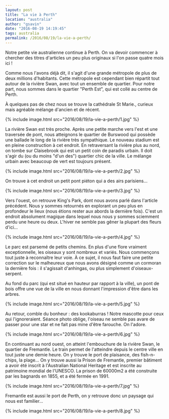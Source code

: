 ```yaml
---
layout: post
title: "La vie à Perth"
location: "australia"
author: "gsavin"
date: "2016-08-19 14:19:45"
tags: australia
permalink: /2016/08/19/la-vie-a-perth/
---
```

Notre petite vie australienne continue à Perth. On va devoir commencer à chercher des titres d'articles un peu plus originaux si l'on passe quatre mois ici !

Comme nous l'avons déjà dit, il s'agit d'une grande métropole de plus de deux millions d'habitants. Cette métropole est cependant bien répartit tout autour de la rivière Swan, avec tout un ensemble de quartier. Pour notre part, nous sommes dans le quartier "Perth Est", qui est collé au centre de Perth.

À quelques pas de chez nous se trouve la cathédrale St Marie., curieux mais agréable mélange d'ancien et de récent.

{% include image.html src="2016/08/19/la-vie-a-perth/1.jpg" %}

La rivière Swan est très proche. Après une petite marche vers l'est et une traversée de pont, nous atteignons le quartier de Burswood qui possède une ballade le long de la rivière très sympathique. Le nouveau stadium est en pleine construction à cet endroit. En retraversant la rivière plus au nord, on tombe sur Claisebrook qui est un petit coin de paradis urbain. Il doit s'agir du (ou du moins "d'un des") quartier chic de la ville. Le mélange urbain avec beaucoup de vert est toujours présent.

{% include image.html src="2016/08/19/la-vie-a-perth/2.jpg" %}

On trouve à cet endroit un petit pont piéton qui a des airs parisiens...

{% include image.html src="2016/08/19/la-vie-a-perth/3.jpg" %}

Vers l'ouest, on retrouve King's Park, dont nous avons parlé dans l'article précédent. Nous y sommes retournés en explorant un peu plus en profondeur le lieux (nous étions rester aux abords la dernière fois). C'est un endroit absolument magique dans lequel nous nous y sommes sciemment perdu une heure ou deux. L'hiver ne semble pas gêner la plupart des fleurs d'ici...

{% include image.html src="2016/08/19/la-vie-a-perth/4.jpg" %}

Le parc est parsemé de petits chemins. En plus d'une flore vraiment exceptionnelle, les oiseaux y sont nombreux et variés. Nous commençons tout juste à reconnaître leur voie. À ce sujet, il nous faut faire une petite correction sur le malheureux que nous avons désigné comme un cormoran la dernière fois : il s'agissait d'anhingas, ou plus simplement d'oiseaux-serpent.

Au fond du parc (qui est situé en hauteur par rapport à la ville), un pont de bois offre une vue de la ville en nous donnant l'impression d'être dans les arbres.

{% include image.html src="2016/08/19/la-vie-a-perth/5.jpg" %}

Au retour, comble du bonheur : des kookaburras ! Notre mascotte pour ceux qui l'ignoreraient. Séance photo oblige, l'oiseau ne semble pas avare de passer pour une star et ne fait pas mine d'être farouche. On l'adore.

{% include image.html src="2016/08/19/la-vie-a-perth/6.jpg" %}

En continuant au nord ouest, on atteint l'embouchure de la rivière Swan, le quartier de Fremantle. Le train permet de l'atteindre depuis le centre ville en tout juste une demie heure. On y trouve le port de plaisance, des fish-n-chips, la plage... On y trouve aussi la Prison de Fremantle, premier bâtiment a avoir été inscrit à l'Australian National Heritage et est inscrite au patrimoine mondial de l'UNESCO. La prison de 60000m2 a été construite par les bagnards en 1855, et a été fermée en 1991.

{% include image.html src="2016/08/19/la-vie-a-perth/7.jpg" %}

Fremantle est aussi le port de Perth, on y retrouve donc un paysage qui nous est familier...

{% include image.html src="2016/08/19/la-vie-a-perth/8.jpg" %}
